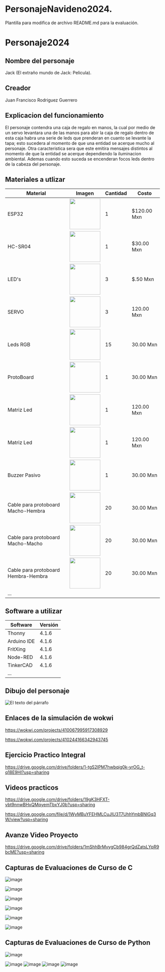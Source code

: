# PersonajeNavideno2024.


Plantilla para modifica  de archivo README.md para la evaluación.

# Personaje2024
## Nombre del personaje
Jack (El extraño mundo de Jack: Pelicula).
## Creador
Juan Francisco Rodriguez Guerrero
## Explicacion del funcionamiento
El personaje contendra una caja de regalo en manos, la cual por medio de un servo levantara una de las manos para abir la caja de regalo
dentro de esta caja habra una serie de leds que prenderan en cuanto se levante la tapa; esto sucedera al momento de que una entidad se acerque
mucho al personaje.
Otra caracteristica sera que este emitira mensajes distintos al momento de que la entidad se acerque dependiendo la iluminacion ambiental.
Ademas cuando esto suceda se encenderan focos leds dentro de la cabeza del personaje.
## Materiales a utlizar
|Material|Imagen|Cantidad|Costo|
|--|--|--|--|
|ESP32|<img src="https://github.com/user-attachments/assets/0d280367-493e-4f7c-a587-36e1f822116b" width="100"/>|1|$120.00 Mxn|
|HC-SR04|<img width="100" src="https://github.com/user-attachments/assets/e8f3a364-83e3-4194-9eb1-15547012fb1b" />|1|$30.00 Mxn|
|LED's|<img width="100" src="https://www.steren.com.mx/media/catalog/product/cache/0236bbabe616ddcff749ccbc14f38bf2/image/1709082e0/led-de-5-mm-color-rojo-claro.jpg" />|3|$.50 Mxn|
|SERVO|<img width="100" src="https://moviltronics.com/moviltronics.com/wp-content/uploads/2019/09/39.png" />|3|120.00 Mxn|
|Leds RGB|<img width="100" src="https://www.tecnopura.com/wp-content/uploads/led-rgb-5mm-catodo-comun-de-4-pines-para-arduino-0.jpg" />|15|30.00 Mxn|
|ProtoBoard|<img width="100" src="https://encrypted-tbn0.gstatic.com/images?q=tbn:ANd9GcTxlI2eaD-TIXwmwJVtBmloG3N8_IcuKmkepg&s" />|1|30.00 Mxn|
|Matriz Led|<img width="100" src="https://http2.mlstatic.com/D_NQ_NP_632984-MLM50120127370_052022-O.webp" />|1|120.00 Mxn|
|Matriz Led|<img width="100" src="https://http2.mlstatic.com/D_NQ_NP_632984-MLM50120127370_052022-O.webp" />|1|120.00 Mxn|
|Buzzer Pasivo|<img width="100" src="https://uelectronics.com/wp-content/uploads/2018/02/AR0355-Buzzer_v3-800x800.jpg" />|1|30.00 Mxn|
|Cable para protoboard Macho-Hembra|<img width="100" src="https://mvelectronica.s3.us-east-2.amazonaws.com/productos/DMH20/614bb056d3426.webp" />|20|30.00 Mxn|
|Cable para protoboard Macho-Macho|<img width="100" src="https://tiendadeelectronica.mx/wp-content/uploads/2018/07/HoBiMart-30-40-P-20-cm-Dupont-l-nea-cable-de-puente-cables-macho-a-macho.jpg" />|20|30.00 Mxn|
|Cable para protoboard Hembra-Hembra|<img width="100" src="https://reballing.store/4973/1600.jpg" />|20|30.00 Mxn|
|...||||

## Software a utilizar
|Software|Versión|
|--|--|
|Thonny|4.1.6|
|Arduino IDE|4.1.6|
|FritXing|4.1.6|
|Node-RED|4.1.6|
|TinkerCAD|4.1.6|
|...||

## Dibujo del personaje
![El texto del párrafo](https://github.com/user-attachments/assets/ecb4f677-87c2-4c3c-8f75-135e0655308a)

## Enlaces de la simulación de wokwi
https://wokwi.com/projects/410067995917308929

https://wokwi.com/projects/410244166342943745
## Ejercicio Practico Integral
https://drive.google.com/drive/folders/1-tgS2lPM7hwbqig0k-yrOG_t-q18E9Hl?usp=sharing

## Videos practicos
https://drive.google.com/drive/folders/19gK3HFXT-vbt9nnwBHxQMqyemTbxYJ0b?usp=sharing

https://drive.google.com/file/d/1WyMBuYFEHMLCuJlU3T7UhhYmbBNlGq3W/view?usp=sharing

## Avanze Video Proyecto
https://drive.google.com/drive/folders/1mShhBrMvygCb984grQdZatsLYpR9bcME?usp=sharing

## Capturas de Evaluaciones de Curso de C

![image](https://github.com/user-attachments/assets/62749015-6dee-4d0f-94e3-d20fbf01f4cf)

![image](https://github.com/user-attachments/assets/ff796d39-3a84-4d68-a609-56beb532aca9)

![image](https://github.com/user-attachments/assets/fdc5f521-1de7-4470-97fe-3a63ae8e7b91)

![image](https://github.com/user-attachments/assets/5851ad1e-4f53-4bd0-917e-7467c0608b13)



![image](https://github.com/user-attachments/assets/95ac62e2-71e4-4774-8ac8-1f07e771cfbe)

![image](https://github.com/user-attachments/assets/e59d8c62-319a-4e64-a8bb-b47fff371584)

## Capturas de Evaluaciones de Curso de Python
![image](https://github.com/user-attachments/assets/592f6d39-0d43-474b-b944-0f70257f49ab)

![image](https://github.com/user-attachments/assets/5e0c386e-2a94-47fe-ab4b-53c330a6728e)
![image](https://github.com/user-attachments/assets/9e5ccf38-0c59-46f5-a830-e40bd6bf252d)
![image](https://github.com/user-attachments/assets/b0ff9759-091d-4e75-a255-79732892200c)
![image](https://github.com/user-attachments/assets/5849f33a-8b29-4f5e-b634-0dad26eb1ac4)






